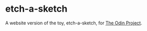 # etch-a-sketch

A website version of the toy, etch-a-sketch, for [The Odin Project](https://www.theodinproject.com/).

